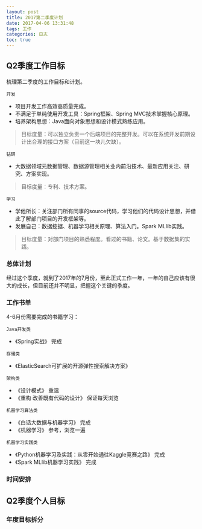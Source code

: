 ```yaml
---
layout: post
title: 2017第二季度计划
date: 2017-04-06 13:31:48
tags: 工作
categories: 日志
toc: true
---
```


## Q2季度工作目标
梳理第二季度的工作目标和计划。

<!--more-->

`开发`
- 项目开发工作高效高质量完成。
- 不满足于单纯使用开发工具：Spring框架、Spring MVC技术掌握核心原理。
- 培养架构思想：Java面向对象思想和设计模式熟练应用。

>目标度量：可以独立负责一个后端项目的完整开发。可以在系统开发前期设计出合理的接口方案（目前这一块儿欠缺）。

`钻研`
- 大数据领域元数据管理、数据源管理相关业内前沿技术、最新应用关注、研究、方案实现。

>目标度量：专利、技术方案。

`学习`
- 学他所长：关注部门所有同事的source代码，学习他们的代码设计思想，并借此了解部门项目的开发框架等。
- 发展自己：数据挖据、机器学习相关原理、算法入门。Spark MLlib实践。

>目标度量：对部门项目的熟悉程度。看过的书籍、论文。基于数据集的实践。


### 总体计划

经过这个季度，就到了2017年的7月份，至此正式工作一年，一年的自己应该有很大的成长，但目前还并不明显，把握这个关键的季度。

### 工作书单

4-6月份需要完成的书籍学习：

`Java开发类`
- 《Spring实战》 完成

`存储类`
- 《ElasticSearch可扩展的开源弹性搜索解决方案》

`架构类`
- 《设计模式》 重温
- 《重构 改善既有代码的设计》 保证每天浏览

`机器学习算法类`
- 《白话大数据与机器学习》 完成
- 《机器学习》 参考，浏览一遍

`机器学习实践类`
- 《Python机器学习及实践：从零开始通往Kaggle竞赛之路》 完成
- 《Spark MLlib机器学习实践》 完成

### 时间安排

## Q2季度个人目标

### 年度目标拆分

